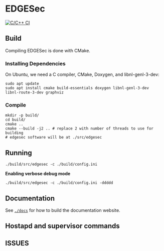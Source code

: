 # EDGESec
[![C/C++ CI](https://github.com/nqminds/EDGESec/workflows/C/C++%20CI/badge.svg?branch=main)](https://github.com/nqminds/EDGESec/actions?query=workflow%3A%22Github+Pages%22)

## Build

Compiling EDGESec is done with CMake.

### Installing Dependencies

On Ubuntu, we need a C compiler, CMake, Doxygen, and libnl-genl-3-dev:

```console
sudo apt update
sudo apt install cmake build-essentials doxygen libnl-genl-3-dev libnl-route-3-dev graphviz
```

### Compile

```
mkdir -p build/
cd build/
cmake ..
cmake --build -j2 .. # replace 2 with number of threads to use for building
# edgesec software will be at ./src/edgesec
```

## Running

```
./build/src/edgesec -c ./build/config.ini
```

**Enabling verbose debug mode**

```
./build/src/edgesec -c ./build/config.ini -ddddd
```

## Documentation

See [`./docs`](./docs) for how to build the documentation website.

## Hostapd and supervisor commands

## ISSUES
